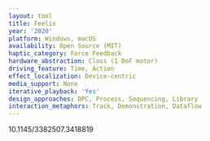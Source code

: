 ```yaml
---
layout: tool
title: Feelix
year: '2020'
platform: Windows, macOS
availability: Open Source (MIT)
haptic_category: Force Feedback
hardware_abstraction: Class (1 DoF motor)
driving_feature: Time, Action
effect_localization: Device-centric
media_support: None
iterative_playback: 'Yes'
design_approaches: DPC, Process, Sequencing, Library
interaction_metaphors: Track, Demonstration, Dataflow
---
```

10.1145/3382507.3418819
